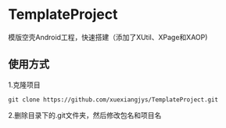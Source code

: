 # TemplateProject
模版空壳Android工程，快速搭建（添加了XUtil、XPage和XAOP)

## 使用方式

1.克隆项目

```
git clone https://github.com/xuexiangjys/TemplateProject.git
```

2.删除目录下的.git文件夹，然后修改包名和项目名